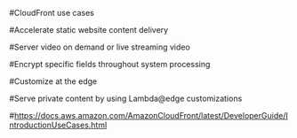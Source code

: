 #CloudFront use cases

#Accelerate static website content delivery

#Server video on demand or live streaming video

#Encrypt specific fields throughout system processing 

#Customize at the edge 

#Serve private content by using Lambda@edge customizations 

#https://docs.aws.amazon.com/AmazonCloudFront/latest/DeveloperGuide/IntroductionUseCases.html

